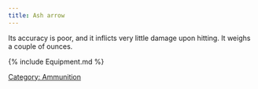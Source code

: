 ```yaml
---
title: Ash arrow
---
```


Its accuracy is poor, and it inflicts very little damage upon hitting.
It weighs a couple of ounces.

{% include Equipment.md %}

[Category: Ammunition](Category:_Ammunition "wikilink")